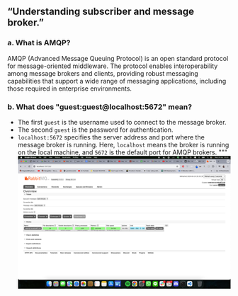 ## “Understanding subscriber and message broker.”
### a. What is AMQP?
AMQP (Advanced Message Queuing Protocol) is an open standard protocol for message-oriented middleware. The protocol enables interoperability among message brokers and clients, providing robust messaging capabilities that support a wide range of messaging applications, including those required in enterprise environments.

### b. What does "guest:guest@localhost:5672" mean?
- The first `guest` is the username used to connect to the message broker.
- The second `guest` is the password for authentication.
- `localhost:5672` specifies the server address and port where the message broker is running. Here, `localhost` means the broker is running on the local machine, and `5672` is the default port for AMQP brokers.
"""
![Running RabbitMQ as message broker]( Running-RabbitMQ-as-message-broker.png "Running-RabbitMQ-as-message-broker")
